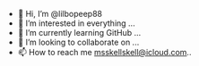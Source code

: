 - 👋 Hi, I’m @lilbopeep88 
- 👀 I’m interested in everything ...
- 🌱 I’m currently learning GitHub ...
- 💞️ I’m looking to collaborate on ...
- 📫 How to reach me msskellskell@icloud.com..

<!---
lilbopeep88/lilbopeep88 is a ✨ special ✨ repository because its `README.md` (this file) appears on your GitHub profile.
You can click the Preview link to take a look at your changes.
--->
